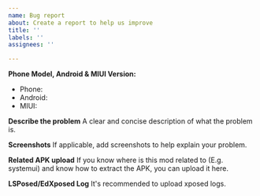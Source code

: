 ```yaml
---
name: Bug report
about: Create a report to help us improve
title: ''
labels: ''
assignees: ''

---
```


**Phone Model, Android & MIUI Version:**
 - Phone: 
 - Android: 
 - MIUI: 

**Describe the problem**
A clear and concise description of what the problem is.

**Screenshots**
If applicable, add screenshots to help explain your problem.

**Related APK upload**
If you know where is this mod related to (E.g. systemui) and know how to extract the APK, you can upload it here.

**LSPosed/EdXposed Log**
It's recommended to upload xposed logs.
